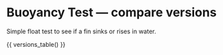 # Buoyancy Test — compare versions

Simple float test to see if a fin sinks or rises in water.

{{ versions_table() }}
